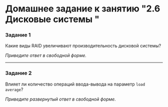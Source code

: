 # Домашнее задание к занятию "2.6 Дисковые системы "



### Задание 1

Какие виды RAID увеличивают производительность дисковой системы?

*Приведите ответ в свободной форме.*

---

### Задание 2

Влияет ли количество операций ввода-вывода на параметр `load average`?

*Приведите развернутый ответ в свободной форме.*
